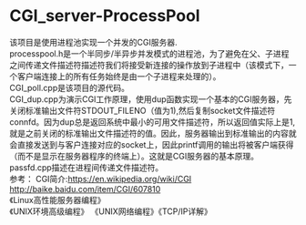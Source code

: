 # CGI_server-ProcessPool
						
该项目是使用进程池实现一个并发的CGI服务器.		
	processpool.h是一个半同步/半异步并发模式的进程池，为了避免在父、子进程之间传递文件描述符描述符我们将接受新连接的操作放到子进程中（该模式下，一个客户端连接上的所有任务始终是由一个子进程来处理的）。		
	CGI_poll.cpp是该项目的源代码。		
	CGI_dup.cpp为演示CGI工作原理，使用dup函数实现一个基本的CGI服务器，先关闭标准输出文件符STDOUT_FILENO（值为1),然后复制socket文件描述符connfd。因为dup总是返回系统中最小的可用文件描述符，所以返回值实际上是1,就是之前关闭的标准输出文件描述符的值。因此，服务器输出到标准输出的内容就会直接发送到与客户连接对应的socket上，因此printf调用的输出将被客户端获得（而不是显示在服务器程序的终端上）。这就是CGI服务器的基本原理。		
	passfd.cpp描述在进程间传递文件描述符。		
参考：
	CGI简介:https://en.wikipedia.org/wiki/CGI		
		http://baike.baidu.com/item/CGI/607810			
	《Linux高性能服务器编程》		
	《UNIX环境高级编程》  《UNIX网络编程》《TCP/IP详解》		
